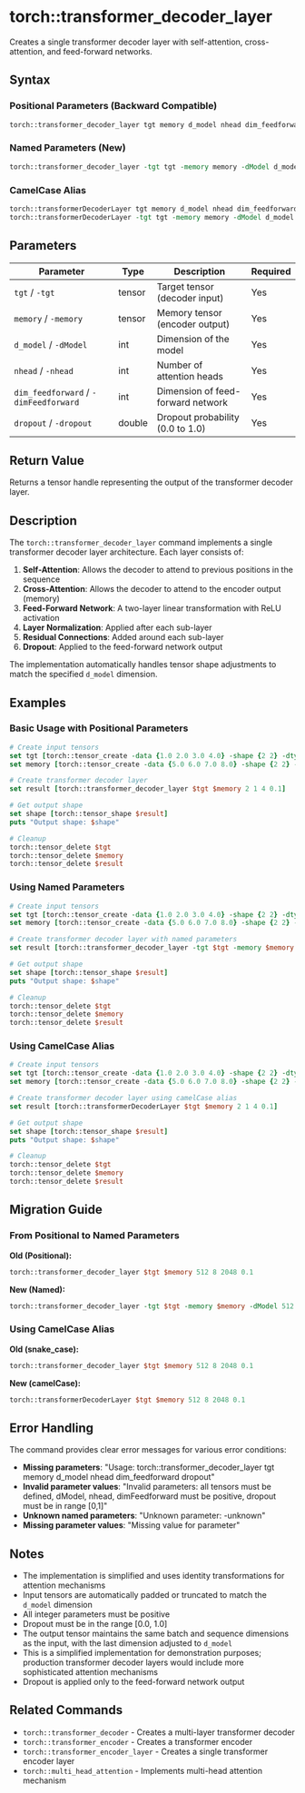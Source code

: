 # torch::transformer_decoder_layer

Creates a single transformer decoder layer with self-attention, cross-attention, and feed-forward networks.

## Syntax

### Positional Parameters (Backward Compatible)
```tcl
torch::transformer_decoder_layer tgt memory d_model nhead dim_feedforward dropout
```

### Named Parameters (New)
```tcl
torch::transformer_decoder_layer -tgt tgt -memory memory -dModel d_model -nhead nhead -dimFeedforward dim_feedforward -dropout dropout
```

### CamelCase Alias
```tcl
torch::transformerDecoderLayer tgt memory d_model nhead dim_feedforward dropout
torch::transformerDecoderLayer -tgt tgt -memory memory -dModel d_model -nhead nhead -dimFeedforward dim_feedforward -dropout dropout
```

## Parameters

| Parameter | Type | Description | Required |
|-----------|------|-------------|----------|
| `tgt` / `-tgt` | tensor | Target tensor (decoder input) | Yes |
| `memory` / `-memory` | tensor | Memory tensor (encoder output) | Yes |
| `d_model` / `-dModel` | int | Dimension of the model | Yes |
| `nhead` / `-nhead` | int | Number of attention heads | Yes |
| `dim_feedforward` / `-dimFeedforward` | int | Dimension of feed-forward network | Yes |
| `dropout` / `-dropout` | double | Dropout probability (0.0 to 1.0) | Yes |

## Return Value

Returns a tensor handle representing the output of the transformer decoder layer.

## Description

The `torch::transformer_decoder_layer` command implements a single transformer decoder layer architecture. Each layer consists of:

1. **Self-Attention**: Allows the decoder to attend to previous positions in the sequence
2. **Cross-Attention**: Allows the decoder to attend to the encoder output (memory)
3. **Feed-Forward Network**: A two-layer linear transformation with ReLU activation
4. **Layer Normalization**: Applied after each sub-layer
5. **Residual Connections**: Added around each sub-layer
6. **Dropout**: Applied to the feed-forward network output

The implementation automatically handles tensor shape adjustments to match the specified `d_model` dimension.

## Examples

### Basic Usage with Positional Parameters
```tcl
# Create input tensors
set tgt [torch::tensor_create -data {1.0 2.0 3.0 4.0} -shape {2 2} -dtype float32]
set memory [torch::tensor_create -data {5.0 6.0 7.0 8.0} -shape {2 2} -dtype float32]

# Create transformer decoder layer
set result [torch::transformer_decoder_layer $tgt $memory 2 1 4 0.1]

# Get output shape
set shape [torch::tensor_shape $result]
puts "Output shape: $shape"

# Cleanup
torch::tensor_delete $tgt
torch::tensor_delete $memory
torch::tensor_delete $result
```

### Using Named Parameters
```tcl
# Create input tensors
set tgt [torch::tensor_create -data {1.0 2.0 3.0 4.0} -shape {2 2} -dtype float32]
set memory [torch::tensor_create -data {5.0 6.0 7.0 8.0} -shape {2 2} -dtype float32]

# Create transformer decoder layer with named parameters
set result [torch::transformer_decoder_layer -tgt $tgt -memory $memory -dModel 4 -nhead 2 -dimFeedforward 8 -dropout 0.2]

# Get output shape
set shape [torch::tensor_shape $result]
puts "Output shape: $shape"

# Cleanup
torch::tensor_delete $tgt
torch::tensor_delete $memory
torch::tensor_delete $result
```

### Using CamelCase Alias
```tcl
# Create input tensors
set tgt [torch::tensor_create -data {1.0 2.0 3.0 4.0} -shape {2 2} -dtype float32]
set memory [torch::tensor_create -data {5.0 6.0 7.0 8.0} -shape {2 2} -dtype float32]

# Create transformer decoder layer using camelCase alias
set result [torch::transformerDecoderLayer $tgt $memory 2 1 4 0.1]

# Get output shape
set shape [torch::tensor_shape $result]
puts "Output shape: $shape"

# Cleanup
torch::tensor_delete $tgt
torch::tensor_delete $memory
torch::tensor_delete $result
```

## Migration Guide

### From Positional to Named Parameters

**Old (Positional):**
```tcl
torch::transformer_decoder_layer $tgt $memory 512 8 2048 0.1
```

**New (Named):**
```tcl
torch::transformer_decoder_layer -tgt $tgt -memory $memory -dModel 512 -nhead 8 -dimFeedforward 2048 -dropout 0.1
```

### Using CamelCase Alias

**Old (snake_case):**
```tcl
torch::transformer_decoder_layer $tgt $memory 512 8 2048 0.1
```

**New (camelCase):**
```tcl
torch::transformerDecoderLayer $tgt $memory 512 8 2048 0.1
```

## Error Handling

The command provides clear error messages for various error conditions:

- **Missing parameters**: "Usage: torch::transformer_decoder_layer tgt memory d_model nhead dim_feedforward dropout"
- **Invalid parameter values**: "Invalid parameters: all tensors must be defined, dModel, nhead, dimFeedforward must be positive, dropout must be in range [0,1]"
- **Unknown named parameters**: "Unknown parameter: -unknown"
- **Missing parameter values**: "Missing value for parameter"

## Notes

- The implementation is simplified and uses identity transformations for attention mechanisms
- Input tensors are automatically padded or truncated to match the `d_model` dimension
- All integer parameters must be positive
- Dropout must be in the range [0.0, 1.0]
- The output tensor maintains the same batch and sequence dimensions as the input, with the last dimension adjusted to `d_model`
- This is a simplified implementation for demonstration purposes; production transformer decoder layers would include more sophisticated attention mechanisms
- Dropout is applied only to the feed-forward network output

## Related Commands

- `torch::transformer_decoder` - Creates a multi-layer transformer decoder
- `torch::transformer_encoder` - Creates a transformer encoder
- `torch::transformer_encoder_layer` - Creates a single transformer encoder layer
- `torch::multi_head_attention` - Implements multi-head attention mechanism 